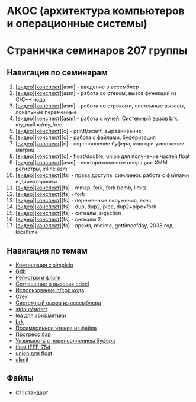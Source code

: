 # АКОС (архитектура компьютеров и операционные системы)

# Страничка семинаров 207 группы

## Навигация по семинарам
1.  [[видео](https://www.youtube.com/watch?v=Tutix99Y2_I)][[конспект](1sem-asm)][asm] - введение в ассемблер
2.  [[видео](https://www.youtube.com/watch?v=1aZq5COiZks)][[конспект](2sem-asm)][asm] - работа со стеком, вызов фуннкций из C/C++ кода
3.  [[видео](https://www.youtube.com/watch?v=Ty-TfSRB2P8)][[конспект](3sem-asm)][asm] - работа со строками, системные вызовы, локальные переменные
4.  [[видео](https://www.youtube.com/watch?v=oqwXGwMW16o)][[конспект](4sem-asm)][asm] - работа с кучей. Системный вызов brk. my_malloc/my_free
5.  [[видео](https://www.youtube.com/watch?v=YPteBhvUSWg)][[конспект](5sem-c)][c]     - printf/scanf, выравнивание
6.  [[видео](https://www.youtube.com/watch?v=rGtolk1oupY)][[конспект](6sem-c)][c]     - работа с файлами, буферизация
7.  [[видео](https://www.youtube.com/watch?v=XGcy3BW0k_w)][[конспект](7sem-c)][c]     - переполнение буфера, кэш при умножении матриц
8.  [[видео](https://www.youtube.com/watch?v=F_4nqZTy8Ac)][[конспект](8sem-c)][c]     - float/double, union для получение частей float
9.  [[видео](https://www.youtube.com/watch?v=0hi7nVjlPcQ)][[конспект](9sem-asm)][asm] - векторизованные операции. XMM регистры, inline asm
10. [[видео](https://www.youtube.com/watch?v=V7PXDmYebl8)][[конспект](10sem-fs)][fs]  - права доступа. симлинки. работа с файлами и директориями
11. [[видео](https://www.youtube.com/watch?v=8i77sve9QWk)][[конспект](11sem-fs)][fs]  - mmap, fork, fork bomb, limits
12. [[видео](https://www.youtube.com/watch?v=A1nsJdVrJq8)][[конспект](12sem-fs)][fs]  - fork
13. [[видео](https://www.youtube.com/watch?v=ohPIf5DLeHk)][[конспект](13sem-fs)][fs]  - переменные окружения, exec
14. [[видео](https://www.youtube.com/watch?v=h1b9DMZH8uU)][[конспект](14sem-fs)][fs]  - dup, dup2, pipe, dup2+pipe+fork
15. [[видео](https://www.youtube.com/watch?v=gBL-03voBZM)][[конспект](15sem-fs)][fs]  - сигналы, sigaction
16. [[видео](https://www.youtube.com/watch?v=-iNalmZUe-g)][[конспект](16sem-fs)][fs]  - сигналы 2
17. [[видео](https://www.youtube.com/watch?v=SvhKXFCBRA4)][[конспект](17sem-fs)][fs]  - время, mktime, gettimeofday, 2038 год, localtime

## Навигация по темам

* [Компиляция с simpleio](1sem-asm#%D0%BA%D0%BE%D0%BC%D0%BF%D0%B8%D0%BB%D1%8F%D1%86%D0%B8%D1%8F)
* [Gdb](1sem-asm#gdb)
* [Регистры и флаги](1sem-asm#%D1%80%D0%B5%D0%B3%D0%B8%D1%81%D1%82%D1%80%D1%8B)
* [Соглашение о вызовах cdecl](2sem-asm#%D1%81%D0%BE%D0%B3%D0%BB%D0%B0%D1%88%D0%B5%D0%BD%D0%B8%D0%B5-%D0%BE-%D0%B2%D1%8B%D0%B7%D0%BE%D0%B2%D1%8B%D1%85-cdecl32-%D0%B1%D0%B8%D1%82%D0%B0)
* [Использование c/cpp кода](2sem-asm#%D1%80%D0%B0%D0%B1%D0%BE%D1%82%D0%B0-%D1%81-c-%D0%B8-c-%D0%BA%D0%BE%D0%B4%D0%BE%D0%BC)
* [Стек](2sem-asm#%D1%80%D0%B0%D0%B1%D0%BE%D1%82%D0%B0-%D1%81%D0%BE-%D1%81%D1%82%D0%B5%D0%BA%D0%BE%D0%BC-tbd)
* [Системный вызов из ассемблера](3sem-asm#%D1%81%D0%B4%D0%B5%D0%BB%D0%B0%D1%82%D1%8C-%D1%81%D0%B8%D1%81%D1%82%D0%B5%D0%BC%D0%BD%D1%8B%D0%B9-%D0%B2%D1%8B%D0%B7%D0%BE%D0%B2)
* [stdout/stderr](3sem-asm#%D0%BF%D0%BE%D1%81%D0%BC%D0%BE%D1%82%D1%80%D0%B5%D1%82%D1%8C-%D0%BA%D0%B0%D0%BA-%D1%80%D0%B0%D0%B1%D0%BE%D1%82%D0%B0%D1%8E%D1%82-stdoutstderr)
* [lea для арифметики](3sem-asm#lea)
* [brk](4sem-asm#системный-вызов-brk)
* [Посимвольное чтение из файла](6sem-c/input_perf)
* [Прогресс бар](6sem-c/progress.c)
* [Уязвимость с перепоолнением буфера](7sem-c/test_overflow.c)
* [float IEEE-754](8sem-c#%D0%BF%D1%80%D0%B5%D0%B4%D1%81%D1%82%D0%B0%D0%B2%D0%BB%D0%B5%D0%BD%D0%B8%D0%B5-%D0%B2%D0%B5%D1%89%D0%B5%D1%81%D1%82%D0%B2%D0%B5%D0%BD%D0%BD%D1%8B%D1%85-%D1%87%D0%B8%D1%81%D0%B5%D0%BB)
* [union для float](8sem-c/float_parts.c)
* [ulimit](11sem-fs#ulimit)

## Файлы

* [C11 стандарт](C11_standard.pdf)
